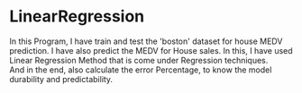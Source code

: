 # LinearRegression
In this Program, I have train and test the 'boston' dataset for house MEDV prediction.
I have also predict the MEDV for House sales.
In this, I have used Linear Regression Method that is come under Regression techniques.  
And in the end, also calculate the error Percentage, to know the model durability and predictability.
